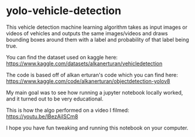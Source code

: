 ﻿# yolo-vehicle-detection

This vehicle detection machine learning algorithm takes as input images or videos of vehicles and outputs the same images/videos and draws bounding boxes around them with a label and probability of that label being true. 

You can find the dataset used on kaggle here: https://www.kaggle.com/datasets/alkanerturan/vehicledetection

The code is based off of alkan erturan's code which you can find here: https://www.kaggle.com/code/alkanerturan/objectdetection-yolov8

My main goal was to see how running a jupyter notebook locally worked, and it turned out to be very educational. 

This is how the algo performed on a video I filmed: https://youtu.be/lBezAjISCm8

I hope you have fun tweaking and running this notebook on your computer. 
